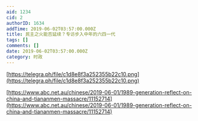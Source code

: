 ```yaml
---
aid: 1234
cid: 2
authorID: 1634
addTime: 2019-06-02T03:57:00.000Z
title: 民主之火能否延续？专访步入中年的六四一代
tags: []
comments: []
date: 2019-06-02T03:57:00.000Z
category: 时政
---
```


[https://telegra.ph/file/c1d8e8f3a252355b22c10.png](https://telegra.ph/file/c1d8e8f3a252355b22c10.png)

[https://www.abc.net.au/chinese/2019-06-01/1989-generation-reflect-on-china-and-tiananmen-massacre/11152714](https://www.abc.net.au/chinese/2019-06-01/1989-generation-reflect-on-china-and-tiananmen-massacre/11152714)
